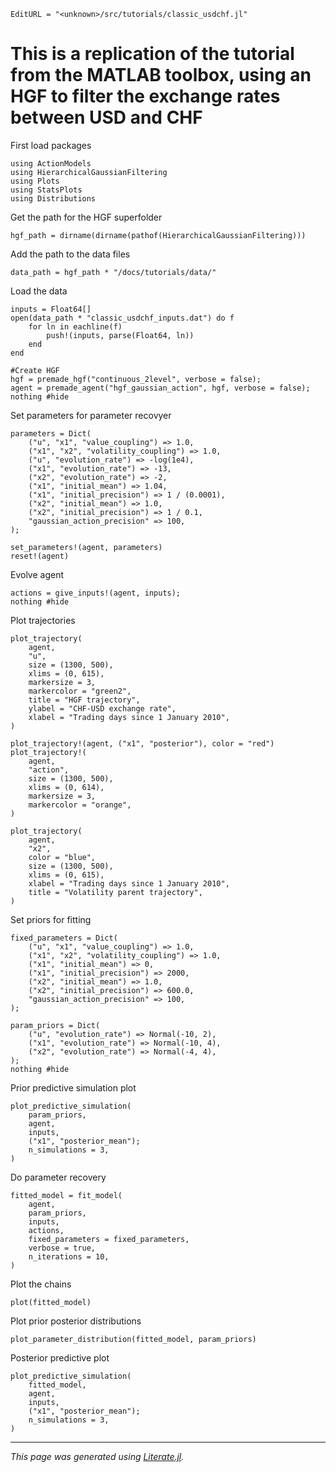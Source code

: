 ```@meta
EditURL = "<unknown>/src/tutorials/classic_usdchf.jl"
```

# This is a replication of the tutorial from the MATLAB toolbox, using an HGF to filter the exchange rates between USD and CHF

First load packages

````@example classic_usdchf
using ActionModels
using HierarchicalGaussianFiltering
using Plots
using StatsPlots
using Distributions
````

Get the path for the HGF superfolder

````@example classic_usdchf
hgf_path = dirname(dirname(pathof(HierarchicalGaussianFiltering)))
````

Add the path to the data files

````@example classic_usdchf
data_path = hgf_path * "/docs/tutorials/data/"
````

Load the data

````@example classic_usdchf
inputs = Float64[]
open(data_path * "classic_usdchf_inputs.dat") do f
    for ln in eachline(f)
        push!(inputs, parse(Float64, ln))
    end
end

#Create HGF
hgf = premade_hgf("continuous_2level", verbose = false);
agent = premade_agent("hgf_gaussian_action", hgf, verbose = false);
nothing #hide
````

Set parameters for parameter recovyer

````@example classic_usdchf
parameters = Dict(
    ("u", "x1", "value_coupling") => 1.0,
    ("x1", "x2", "volatility_coupling") => 1.0,
    ("u", "evolution_rate") => -log(1e4),
    ("x1", "evolution_rate") => -13,
    ("x2", "evolution_rate") => -2,
    ("x1", "initial_mean") => 1.04,
    ("x1", "initial_precision") => 1 / (0.0001),
    ("x2", "initial_mean") => 1.0,
    ("x2", "initial_precision") => 1 / 0.1,
    "gaussian_action_precision" => 100,
);

set_parameters!(agent, parameters)
reset!(agent)
````

Evolve agent

````@example classic_usdchf
actions = give_inputs!(agent, inputs);
nothing #hide
````

Plot trajectories

````@example classic_usdchf
plot_trajectory(
    agent,
    "u",
    size = (1300, 500),
    xlims = (0, 615),
    markersize = 3,
    markercolor = "green2",
    title = "HGF trajectory",
    ylabel = "CHF-USD exchange rate",
    xlabel = "Trading days since 1 January 2010",
)

plot_trajectory!(agent, ("x1", "posterior"), color = "red")
plot_trajectory!(
    agent,
    "action",
    size = (1300, 500),
    xlims = (0, 614),
    markersize = 3,
    markercolor = "orange",
)

plot_trajectory(
    agent,
    "x2",
    color = "blue",
    size = (1300, 500),
    xlims = (0, 615),
    xlabel = "Trading days since 1 January 2010",
    title = "Volatility parent trajectory",
)
````

Set priors for fitting

````@example classic_usdchf
fixed_parameters = Dict(
    ("u", "x1", "value_coupling") => 1.0,
    ("x1", "x2", "volatility_coupling") => 1.0,
    ("x1", "initial_mean") => 0,
    ("x1", "initial_precision") => 2000,
    ("x2", "initial_mean") => 1.0,
    ("x2", "initial_precision") => 600.0,
    "gaussian_action_precision" => 100,
);

param_priors = Dict(
    ("u", "evolution_rate") => Normal(-10, 2),
    ("x1", "evolution_rate") => Normal(-10, 4),
    ("x2", "evolution_rate") => Normal(-4, 4),
);
nothing #hide
````

Prior predictive simulation plot

````@example classic_usdchf
plot_predictive_simulation(
    param_priors,
    agent,
    inputs,
    ("x1", "posterior_mean");
    n_simulations = 3,
)
````

Do parameter recovery

````@example classic_usdchf
fitted_model = fit_model(
    agent,
    param_priors,
    inputs,
    actions,
    fixed_parameters = fixed_parameters,
    verbose = true,
    n_iterations = 10,
)
````

Plot the chains

````@example classic_usdchf
plot(fitted_model)
````

Plot prior posterior distributions

````@example classic_usdchf
plot_parameter_distribution(fitted_model, param_priors)
````

Posterior predictive plot

````@example classic_usdchf
plot_predictive_simulation(
    fitted_model,
    agent,
    inputs,
    ("x1", "posterior_mean");
    n_simulations = 3,
)
````

---

*This page was generated using [Literate.jl](https://github.com/fredrikekre/Literate.jl).*

